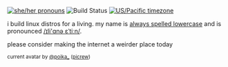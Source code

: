 [![she/her pronouns](https://img.shields.io/badge/pronouns-she%2Fher-ff69b4)](https://pronoun.is/she/her)
![Build Status](https://img.shields.io/badge/build-passing-success)
[![US/Pacific timezone](https://img.shields.io/badge/timezone-US%2FPacific-informational)](https://www.timeanddate.com/worldclock/usa/seattle)

i build linux distros for a living.
my name is [always spelled lowercase](https://linuxwit.ch/lowercase/) and is pronounced [/ɪli'ɑnə ɛˈtiːn/](https://itinerarium.github.io/phoneme-synthesis/?w=/%C9%AAli%27%C9%91n%C9%99%20%C9%9B%CB%88ti%CB%90n/).

please consider making the internet a weirder place today

<sup>current avatar by [@poika_](https://twitter.com/poika_) ([picrew](https://picrew.me/image_maker/296093))</sup>
